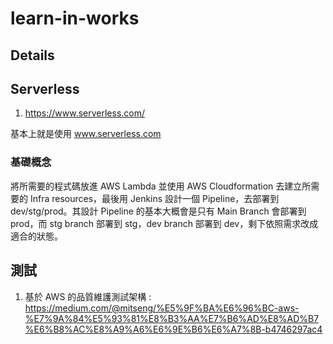 # learn-in-works

## Details

## Serverless

1. https://www.serverless.com/

基本上就是使用 www.serverless.com

### 基礎概念

將所需要的程式碼放進 AWS Lambda 並使用 AWS Cloudformation 去建立所需要的 Infra resources，最後用 Jenkins 設計一個 Pipeline，去部署到 dev/stg/prod。其設計 Pipeline 的基本大概會是只有 Main Branch 會部署到 prod，而 stg branch 部署到 stg，dev branch 部署到 dev，剩下依照需求改成適合的狀態。

## 測試

1. 基於 AWS 的品質維護測試架構 : https://medium.com/@mitseng/%E5%9F%BA%E6%96%BC-aws-%E7%9A%84%E5%93%81%E8%B3%AA%E7%B6%AD%E8%AD%B7%E6%B8%AC%E8%A9%A6%E6%9E%B6%E6%A7%8B-b4746297ac4